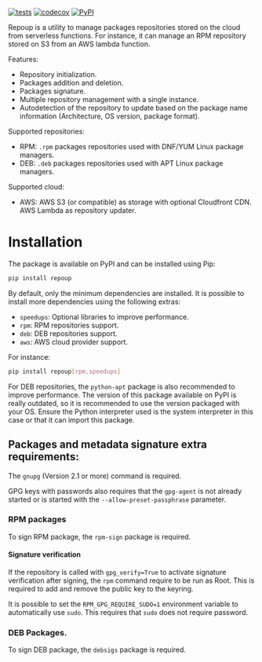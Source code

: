 [![tests](https://github.com/Accelize/repoup/actions/workflows/tests.yml/badge.svg)](https://github.com/Accelize/repoup/actions/workflows/tests.yml)
[![codecov](https://codecov.io/gh/Accelize/repoup/branch/main/graph/badge.svg?token=29y1Q2iVjo)](https://codecov.io/gh/Accelize/repoup)
[![PyPI](https://img.shields.io/pypi/v/repoup.svg)](https://pypi.org/project/repoup)

Repoup is a utility to manage packages repositories stored on the cloud from serverless
functions. For instance, it can manage an RPM repository stored on S3 from an AWS lambda
function.

Features:

 * Repository initialization.
 * Packages addition and deletion.
 * Packages signature.
 * Multiple repository management with a single instance.
 * Autodetection of the repository to update based on the package name information 
   (Architecture, OS version, package format).

Supported repositories:

 * RPM: `.rpm` packages repositories used with DNF/YUM Linux package managers.
 * DEB: `.deb` packages repositories used with APT Linux package managers.

Supported cloud:

 * AWS: AWS S3 (or compatible) as storage with optional Cloudfront CDN. 
   AWS Lambda as repository updater.

# Installation

The package is available on PyPI and can be installed using Pip:

```bash
pip install repoup
```

By default, only the minimum dependencies are installed. It is possible to install
more dependencies using the following extras:

* `speedups`: Optional libraries to improve performance.
* `rpm`: RPM repositories support.
* `deb`: DEB repositories support.
* `aws`: AWS cloud provider support.

For instance:

```bash
pip install repoup[rpm,speedups]
```

For DEB repositories, the `python-apt` package is also recommended to improve 
performance. The version of this package available on PyPI is really outdated, so it is
recommended to use the version packaged with your OS. Ensure the Python interpreter used
is the system interpreter in this case or that it can import this package.

## Packages and metadata signature extra requirements:

The `gnupg` (Version 2.1 or more) command is required.

GPG keys with passwords also requires that the `gpg-agent` is not already started or is 
started with the `--allow-preset-passphrase` parameter.

### RPM packages

To sign RPM package, the `rpm-sign` package is required.

#### Signature verification

If the repository is called with `gpg_verify=True` to activate signature verification
after signing, the `rpm` command require to be run as Root. This is required to add 
and remove the public key to the keyring.

It is possible to set the `RPM_GPG_REQUIRE_SUDO=1` environment variable to 
automatically use `sudo`. This requires that `sudo` does not require password.

### DEB Packages.

To sign DEB package, the `debsigs` package is required.
